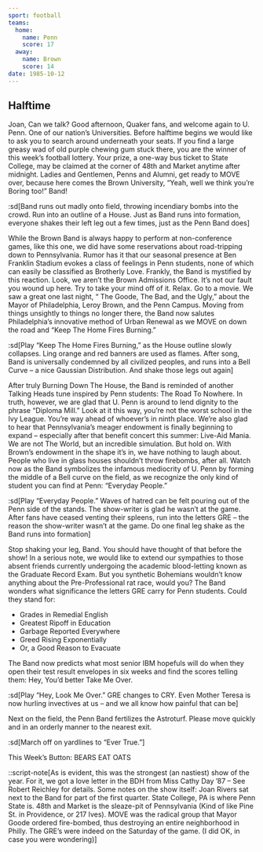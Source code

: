 ```yaml
---
sport: football
teams:
  home:
    name: Penn
    score: 17
  away:
    name: Brown
    score: 14
date: 1985-10-12
---
```


## Halftime

Joan, Can we talk? Good afternoon, Quaker fans, and welcome again to U. Penn. One of our nation’s Universities. Before halftime begins we would like to ask you to search around underneath your seats. If you find a large greasy wad of old purple chewing gum stuck there, you are the winner of this week’s football lottery. Your prize, a one-way bus ticket to State College, may be claimed at the corner of 48th and Market anytime after midnight. Ladies and Gentlemen, Penns and Alumni, get ready to MOVE over, because here comes the Brown University, “Yeah, well we think you’re Boring too!” Band!

:sd[Band runs out madly onto field, throwing incendiary bombs into the crowd. Run into an outline of a House. Just as Band runs into formation, everyone shakes their left leg out a few times, just as the Penn Band does]

While the Brown Band is always happy to perform at non-conference games, like this one, we did have some reservations about road-tripping down to Pennsylvania. Rumor has it that our seasonal presence at Ben Franklin Stadium evokes a class of feelings in Penn students, none of which can easily be classified as Brotherly Love. Frankly, the Band is mystified by this reaction. Look, we aren’t the Brown Admissions Office. It’s not our fault you wound up here. Try to take your mind off of it. Relax. Go to a movie. We saw a great one last night, “ The Goode, The Bad, and the Ugly,” about the Mayor of Philadelphia, Leroy Brown, and the Penn Campus. Moving from things unsightly to things no longer there, the Band now salutes Philadelphia’s innovative method of Urban Renewal as we MOVE on down the road and “Keep The Home Fires Burning.”

:sd[Play “Keep The Home Fires Burning,” as the House outline slowly collapses. Ling orange and red banners are used as flames. After song, Band is universally condemned by all civilized peoples, and runs into a Bell Curve – a nice Gaussian Distribution. And shake those legs out again]

After truly Burning Down The House, the Band is reminded of another Talking Heads tune inspired by Penn students: The Road To Nowhere. In truth, however, we are glad that U. Penn is around to lend dignity to the phrase “Diploma Mill.” Look at it this way, you’re not the worst school in the Ivy League. You’re way ahead of whoever’s in ninth place. We’re also glad to hear that Pennsylvania’s meager endowment is finally beginning to expand – especially after that benefit concert this summer: Live-Aid Mania. We are not The World, but an incredible simulation. But hold on. With Brown’s endowment in the shape it’s in, we have nothing to laugh about. People who live in glass houses shouldn’t throw firebombs, after all. Watch now as the Band symbolizes the infamous mediocrity of U. Penn by forming the middle of a Bell curve on the field, as we recognize the only kind of student you can find at Penn: “Everyday People.”

:sd[Play “Everyday People.” Waves of hatred can be felt pouring out of the Penn side of the stands. The show-writer is glad he wasn’t at the game. After fans have ceased venting their spleens, run into the letters GRE – the reason the show-writer wasn’t at the game. Do one final leg shake as the Band runs into formation]

Stop shaking your leg, Band. You should have thought of that before the show! In a serious note, we would like to extend our sympathies to those absent friends currently undergoing the academic blood-letting known as the Graduate Record Exam. But you synthetic Bohemians wouldn’t know anything about the Pre-Professional rat race, would you? The Band wonders what significance the letters GRE carry for Penn students. Could they stand for:

- Grades in Remedial English
- Greatest Ripoff in Education
- Garbage Reported Everywhere
- Greed Rising Exponentially
- Or, a Good Reason to Evacuate

The Band now predicts what most senior IBM hopefuls will do when they open their test result envelopes in six weeks and find the scores telling them: Hey, You’d better Take Me Over.

:sd[Play “Hey, Look Me Over.” GRE changes to CRY. Even Mother Teresa is now hurling invectives at us – and we all know how painful that can be]

Next on the field, the Penn Band fertilizes the Astroturf. Please move quickly and in an orderly manner to the nearest exit.

:sd[March off on yardlines to “Ever True.”]

This Week’s Button: BEARS EAT OATS

::script-note[As is evident, this was the strongest (an nastiest) show of the year. For it, we got a love letter in the BDH from Miss Cathy Day ’87 – See Robert Reichley for details. Some notes on the show itself: Joan Rivers sat next to the Band for part of the first quarter. State College, PA is where Penn State is. 48th and Market is the sleaze-pit of Pennsylvania (Kind of like Pine St. in Providence, or 217 Ives). MOVE was the radical group that Mayor Goode ordered fire-bombed, thus destroying an entire neighborhood in Philly. The GRE’s were indeed on the Saturday of the game. (I did OK, in case you were wondering)]
